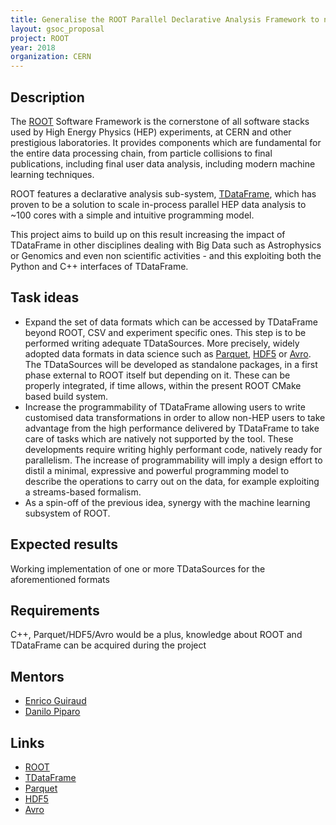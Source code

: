 ```yaml
---
title: Generalise the ROOT Parallel Declarative Analysis Framework to non-HEP Big Data
layout: gsoc_proposal
project: ROOT
year: 2018
organization: CERN
---
```


## Description

The [ROOT](https://root.cern/) Software Framework is the cornerstone of all software stacks used by High Energy Physics (HEP) experiments, at CERN and other prestigious laboratories. It provides components which are fundamental for the entire data processing chain, from particle collisions to final publications, including final user data analysis, including modern machine learning techniques.

ROOT features a declarative analysis sub-system, [TDataFrame](https://root.cern.ch/doc/master/classROOT_1_1Experimental_1_1TDataFrame.html), which has proven to be a solution to scale in-process parallel HEP data analysis to ~100 cores with a simple and intuitive programming model.

This project aims to build up on this result increasing the impact of TDataFrame in other disciplines dealing with Big Data such as Astrophysics or Genomics and even non scientific activities - and this exploiting both the Python and C++ interfaces of TDataFrame.

## Task ideas
* Expand the set of data formats which can be accessed by TDataFrame beyond ROOT, CSV and experiment specific ones. This step is to be performed writing adequate TDataSources. More precisely, widely adopted data formats in data science such as [Parquet](https://parquet.apache.org/), [HDF5](https://support.hdfgroup.org/HDF5/) or [Avro](https://avro.apache.org/). The TDataSources will be developed as standalone packages, in a first phase external to ROOT itself but depending on it. These can be properly integrated, if time allows, within the present ROOT CMake based build system.
* Increase the programmability of TDataFrame allowing users to write customised data transformations in order to allow non-HEP users to take advantage from the high performance delivered by TDataFrame to take care of tasks which are natively not supported by the tool. These developments require writing highly performant code, natively ready for parallelism. The increase of programmability will imply a design effort to distil a minimal, expressive and powerful programming model to describe the operations to carry out on the data, for example exploiting a streams-based formalism.
* As a spin-off of the previous idea, synergy with the machine learning subsystem of ROOT. 

## Expected results
Working implementation of one or more TDataSources for the aforementioned formats

## Requirements
C++, Parquet/HDF5/Avro would be a plus, knowledge about ROOT and TDataFrame can be acquired during the project

## Mentors 
  * [Enrico Guiraud](mailto:enrico.guiraud@cern.ch)
  * [Danilo Piparo](mailto:danilo.piparo@cern.ch)

## Links
  * [ROOT](https://root.cern/)
  * [TDataFrame](https://root.cern.ch/doc/master/classROOT_1_1Experimental_1_1TDataFrame.html)
  * [Parquet](https://parquet.apache.org/)
  * [HDF5](https://support.hdfgroup.org/HDF5/)
  * [Avro](https://avro.apache.org/)
